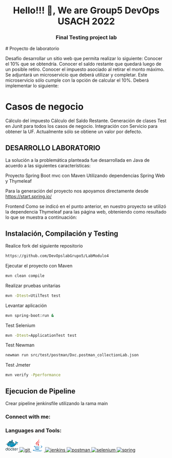 <h1 align="center">Hello!!! 👋, We are Group5 DevOps USACH 2022</h1>
<h3 align="center">Final Testing project lab</h3>
# Proyecto de laboratorio

Desafío desarrollar un sitio web que permita realizar lo siguiente:
Conocer el 10% que se obtendría.
Conocer el saldo restante que quedará luego de un posible retiro.
Conocer el impuesto asociado al retirar el monto máximo.
Se adjuntará un microservicio que deberá utilizar y completar. Este microservicio sólo cumple con la opción de calcular el 10%. Deberá implementar lo siguiente:


# Casos de negocio
  Cálculo del impuesto
  Cálculo del Saldo Restante.
  Generación de clases Test en Junit para todos los casos de negocio.
  Integración con Servicio para obtener la UF. Actualmente sólo se obtiene un
  valor por defecto.

## DESARROLLO LABORATORIO

La solución a la problemática planteada fue desarrollada en Java de acuerdo a las siguientes características:

Proyecto Spring Boot mvc con Maven 
Utilizando dependencias Spring Web y Thymeleaf 

Para la generación del proyecto nos apoyamos directamente desde https://start.spring.io/

Frontend
Como se indicó en el punto anterior, en nuestro proyecto se utilizó la dependencia Thymeleaf para las página web, obteniendo como resultado lo que se muestra a continuación:

## Instalación, Compilación y Testing

Realice fork del siguiente repositorio 

```bash
https://github.com/DevOpslabGrupo5/LabModulo4
```

Ejecutar el proyecto con Maven

```bash
mvn clean compile
```

Realizar pruebas unitarias

```bash
mvn -Dtest=UtilTest test
```

Levantar aplicación

```bash
mvn spring-boot:run &
```

Test Selenium

```bash
mvn -Dtest=ApplicationTest test
```

Test Newman

```bash
newman run src/test/postman/Dxc.postman_collectionLab.json
```

Test Jmeter

```bash
mvn verify -Pperformance
```     

## Ejecucion de Pipeline
Crear pipeline jenkinsfile utilizando la rama main

<h3 align="left">Connect with me:</h3>
<p align="left">
</p>

<h3 align="left">Languages and Tools:</h3>
<p align="left">  <a href="https://www.docker.com/" target="_blank" rel="noreferrer"> <img src="https://raw.githubusercontent.com/devicons/devicon/master/icons/docker/docker-original-wordmark.svg" alt="docker" width="40" height="40"/> </a> <a href="https://git-scm.com/" target="_blank" rel="noreferrer"> <img src="https://www.vectorlogo.zone/logos/git-scm/git-scm-icon.svg" alt="git" width="40" height="40"/> </a> <a href="https://www.java.com" target="_blank" rel="noreferrer"> <img src="https://raw.githubusercontent.com/devicons/devicon/master/icons/java/java-original.svg" alt="java" width="40" height="40"/> </a> <a href="https://www.jenkins.io" target="_blank" rel="noreferrer"> <img src="https://www.vectorlogo.zone/logos/jenkins/jenkins-icon.svg" alt="jenkins" width="40" height="40"/> </a> <a href="https://postman.com" target="_blank" rel="noreferrer"> <img src="https://www.vectorlogo.zone/logos/getpostman/getpostman-icon.svg" alt="postman" width="40" height="40"/> </a>  <a href="https://www.selenium.dev" target="_blank" rel="noreferrer"> <img src="https://raw.githubusercontent.com/detain/svg-logos/780f25886640cef088af994181646db2f6b1a3f8/svg/selenium-logo.svg" alt="selenium" width="40" height="40"/> </a> <a href="https://spring.io/" target="_blank" rel="noreferrer"> <img src="https://www.vectorlogo.zone/logos/springio/springio-icon.svg" alt="spring" width="40" height="40"/> </a> </p>


